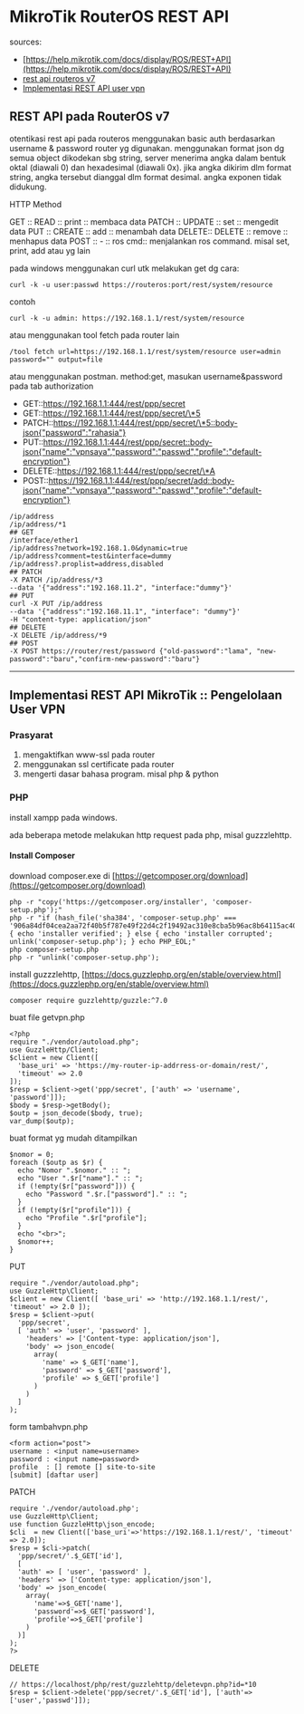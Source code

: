 # MikroTik RouterOS REST API

sources:
- [https://help.mikrotik.com/docs/display/ROS/REST+API](https://help.mikrotik.com/docs/display/ROS/REST+API)
- [rest api routeros v7](https://www.mikrotik.co.id/artikel/475/)
- [Implementasi REST API user vpn](https://www.mikrotik.co.id/artikel/477/)


## REST API pada RouterOS v7

otentikasi rest api pada routeros menggunakan basic auth berdasarkan username & password router yg digunakan.
menggunakan format json dg semua object dikodekan sbg string, server menerima angka dalam bentuk oktal (diawali 0) dan hexadesimal (diawali 0x).
jika angka dikirim dlm format string, angka tersebut dianggal dlm format desimal. angka exponen tidak didukung.

HTTP Method

GET   :: READ   :: print  :: membaca data
PATCH :: UPDATE :: set    :: mengedit data
PUT   :: CREATE :: add    :: menambah data
DELETE:: DELETE :: remove :: menhapus data
POST  :: -      :: ros cmd:: menjalankan ros command. misal set, print, add atau yg lain

pada windows menggunakan curl utk melakukan get dg cara:
```
curl -k -u user:passwd https://routeros:port/rest/system/resource
```
contoh
```
curl -k -u admin: https://192.168.1.1/rest/system/resource
```
atau menggunakan tool fetch pada router lain
```
/tool fetch url=https://192.168.1.1/rest/system/resource user=admin password="" output=file
```
atau menggunakan postman. method:get, masukan username&password pada tab authorization

- GET::https://192.168.1.1:444/rest/ppp/secret
- GET::https://192.168.1.1:444/rest/ppp/secret/\*5
- PATCH::https://192.168.1.1:444/rest/ppp/secret/\*5::body-json{"password":"rahasia"}
- PUT::https://192.168.1.1:444/rest/ppp/secret::body-json{"name":"vpnsaya","password":"passwd","profile":"default-encryption"}
- DELETE::https://192.168.1.1:444/rest/ppp/secret/\*A
- POST::https://192.168.1.1:444/rest/ppp/secret/add::body-json{"name":"vpnsaya","password":"passwd","profile":"default-encryption"}

```
/ip/address
/ip/address/*1
## GET
/interface/ether1
/ip/address?network=192.168.1.0&dynamic=true
/ip/address?comment=test&interface=dummy
/ip/address?.proplist=address,disabled
## PATCH
-X PATCH /ip/address/*3
--data '{"address":"192.168.11.2", "interface:"dummy"}'
## PUT
curl -X PUT /ip/address
--data '{"address":"192.168.11.1", "interface": "dummy"}'
-H "content-type: application/json"
## DELETE
-X DELETE /ip/address/*9
## POST
-X POST https://router/rest/password {"old-password":"lama", "new-password":"baru","confirm-new-password":"baru"}
```

---


## Implementasi REST API MikroTik :: Pengelolaan User VPN

### Prasyarat

1. mengaktifkan www-ssl pada router
2. menggunakan ssl certificate pada router
3. mengerti dasar bahasa program. misal php & python

### PHP

install xampp pada windows.

ada beberapa metode melakukan http request pada php, misal guzzzlehttp.

#### Install Composer

download composer.exe di [https://getcomposer.org/download](https://getcomposer.org/download)

```
php -r "copy('https://getcomposer.org/installer', 'composer-setup.php');"
php -r "if (hash_file('sha384', 'composer-setup.php' === '906a84df04cea2aa72f40b5f787e49f22d4c2f19492ac310e8cba5b96ac8b64115ac402c8cd292b8a03482574915d1a8') { echo 'installer verified'; } else { echo 'installer corrupted'; unlink('composer-setup.php'); } echo PHP_EOL;"
php composer-setup.php
php -r "unlink('composer-setup.php');
```

install guzzzlehttp, [https://docs.guzzlephp.org/en/stable/overview.html](https://docs.guzzlephp.org/en/stable/overview.html)

```
composer require guzzlehttp/guzzle:^7.0
```

buat file getvpn.php

```
<?php
require "./vendor/autoload.php";
use GuzzleHttp/Client;
$client = new Client([
  'base_uri' => 'https://my-router-ip-addrress-or-domain/rest/',
  'timeout' => 2.0
]);
$resp = $client->get('ppp/secret', ['auth' => 'username', 'password']]);
$body = $resp->getBody();
$outp = json_decode($body, true);
var_dump($outp);
```

buat format yg mudah ditampilkan

```
$nomor = 0;
foreach ($outp as $r) {
  echo "Nomor ".$nomor." :: ";
  echo "User ".$r["name"]." :: ";
  if (!empty($r["password"])) {
    echo "Password ".$r.["password"]." :: ";
  }
  if (!empty($r["profile"])) {
    echo "Profile ".$r["profile"];
  }
  echo "<br>";
  $nomor++;
}
```

PUT

```
require "./vendor/autoload.php";
use GuzzleHttp\Client;
$client = new Client([ 'base_uri' => 'http://192.168.1.1/rest/', 'timeout' => 2.0 ]);
$resp = $client->put(
  'ppp/secret', 
  [ 'auth' => 'user', 'password' ],
    'headers' => ['Content-type: application/json'],
    'body' => json_encode(
      array(
        'name' => $_GET['name'],
        'password' => $_GET['password'],
        'profile' => $_GET['profile']
      )
    )
  ]
);
```

form tambahvpn.php

```
<form action="post">
username : <input name=username>
password : <input name=password>
profile  : [] remote [] site-to-site
[submit] [daftar user]
```

PATCH

```
require './vendor/autoload.php';
use GuzzleHttp\Client;
use function GuzzleHttp\json_encode;
$cli  = new Client(['base_uri'=>'https://192.168.1.1/rest/', 'timeout' => 2.0]);
$resp = $cli->patch(
  'ppp/secret/'.$_GET['id'],
  [ 
  'auth' => [ 'user', 'password' ],
  'headers' => ['Content-type: application/json'],
  'body' => json_encode(
    array(
      'name'=>$_GET['name'],
      'password'=>$_GET['password'],
      'profile'=>$_GET['profile']
    )
  )]
);
?>
```

DELETE

```
// https://localhost/php/rest/guzzlehttp/deletevpn.php?id=*10
$resp = $client->delete('ppp/secret/'.$_GET['id'], ['auth'=>['user','passwd']]);


```











